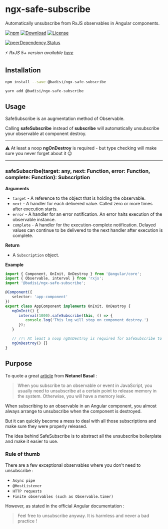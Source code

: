 # ngx-safe-subscribe

Automatically unsubscribe from RxJS observables in Angular components.

[![npm](https://img.shields.io/npm/v/@badisi/ngx-safe-subscribe?color=blue&logo=npm)](https://www.npmjs.com/package/@badisi/ngx-safe-subscribe)
[![Download](https://img.shields.io/npm/dw/@badisi/ngx-safe-subscribe.svg?color=blue)](https://npmcharts.com/compare/@badisi/ngx-safe-subscribe?minimal=true)
[![License](https://img.shields.io/npm/l/@badisi/ngx-safe-subscribe.svg?color=blue)](https://github.com/Badisi/ngx-safe-subscribe/blob/master/LICENSE)

[![peerDependency Status](https://david-dm.org/badisi/ngx-safe-subscribe/peer-status.svg)](https://david-dm.org/badisi/ngx-safe-subscribe?type=peer)

:zap: *RxJS 5+ version available [here](https://github.com/Badisi/ngx-safe-subscribe/tree/rxjs-5x)*


## Installation

```sh
npm install --save @badisi/ngx-safe-subscribe
```

```sh
yarn add @badisi/ngx-safe-subscribe
```

## Usage

SafeSubscribe is an augmentation method of Observable.

Calling **safeSubscribe** instead of **subscribe** will automatically unsubscribe your observable at component destroy.

---------------------------------------

:warning: At least a noop **ngOnDestroy** is required - but type checking will make sure you never forget about it :wink:

---------------------------------------

### safeSubscribe(target: any, next: Function, error: Function, complete: Function): Subscription

__Arguments__

* `target` - A reference to the object that is holding the observable.
* `next` - A handler for each delivered value. Called zero or more times after execution starts.
* `error` - A handler for an error notification. An error halts execution of the observable instance.
* `complete` - A handler for the execution-complete notification. Delayed values can continue to be delivered to the next handler after execution is complete.

__Return__

* A `Subscription` object.

__Example__

```ts
import { Component, OnInit, OnDestroy } from '@angular/core';
import { Observable, interval } from 'rxjs';
import '@badisi/ngx-safe-subscribe';

@Component({
   selector: 'app-component'
})
export class AppComponent implements OnInit, OnDestroy {
   ngOnInit() {
      interval(1000).safeSubscribe(this, () => {
         console.log('This log will stop on component destroy.')
      });
   }

   // /!\ At least a noop ngOnDestroy is required for SafeSubscribe to work !
   ngOnDestroy() {}
}
```

## Purpose

To quote a great [article](https://netbasal.com/when-to-unsubscribe-in-angular-d61c6b21bad3) from **Netanel Basal** :

> When you subscribe to an observable or event in JavaScript, you usually need to unsubscribe at a certain point to release memory in the system. Otherwise, you will have a memory leak.

When subscribing to an observable in an Angular component, you almost always arrange to unsubscribe when the component is destroyed.

But it can quickly become a mess to deal with all those subscriptions and make sure they were properly released.

The idea behind SafeSubscribe is to abstract all the unsubscribe boilerplate and make it easier to use.

### Rule of thumb

There are a few exceptional observables where you don't need to unsubscribe :

- `Async pipe`
- `@HostListener`
- `HTTP requests`
- `Finite observables (such as Observable.timer)`

However, as stated in the official Angular documentation :

> Feel free to unsubscribe anyway. It is harmless and never a bad practice !
